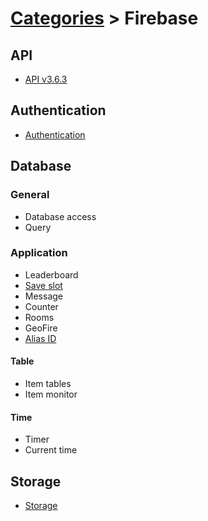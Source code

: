 # [Categories](categories.index.html) > Firebase

## API

- [API v3.6.3](rex_firebase_apiv3.html)

## Authentication

- [Authentication](rex_firebase_authentication.html)

## Database

### General

- Database access
- Query

### Application

- Leaderboard
- [Save slot](rex_firebase_savedata.html)
- Message
- Counter
- Rooms
- GeoFire
- [Alias ID](rex_firebase_userid2id.html)

#### Table

- Item tables
- Item monitor

#### Time

- Timer
- Current time

## Storage

- [Storage](rex_firebase_storage.html)
